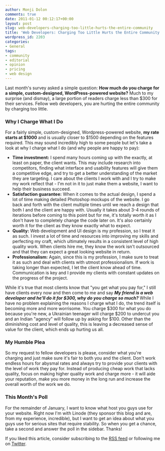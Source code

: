 ```yaml
---
author: Monji Dolon
comments: true
date: 2011-01-12 00:12:17+00:00
layout: post
slug: web-developers-charging-too-little-hurts-the-entire-community
title: 'Web Developers: Charging Too Little Hurts the Entire Community'
wordpress_id: 2203
categories:
- General
tags:
- community
- editorial
- opinion
- pricing
- web design
---
```


Last month's survey asked a simple question: **How much do you charge for a simple, custom-designed, WordPress-powered website?**  Much to my surprise (and dismay), a large portion of readers charge less than $300 for their services.  Fellow web developers, you are hurting the entire community by charging too little.

### Why I Charge What I Do

For a fairly simple, custom-designed, Wordpress-powered website, **my rate starts at $1000** and is usually closer to $1500 depending on the features required.  This may sound incredibly high to some people but let's take a look at why I charge what I do (and why people are happy to pay):

  * **Time investment:** I spend many hours coming up with the exactly, at least on paper, the client wants.  This may include research into competitors, finding what interface and usability features will give them a competitive edge, and try to get a better understanding of the market they are targeting.  I care about the clients I work with and I try to make my work reflect that - I'm not in it to just make them a website, I want to help their business succeed.
  * **Satisfaction guarantee:** When it comes to the actual design, I spend a lot of time making detailed Photoshop mockups of the website.  I go back and forth with the client multiple times until we reach a design that both I and the client are happy with.  Usually it takes about 3-4 rounds of iterations before coming to this point but for me, it's totally worth it as I don't have to completely change the code later on.  It's also certainly worth it for the client as they know exactly what to expect.
  * **Quality:** Web development and UI design is my profession, so I treat it as such.  I invest a lot of time and resources into improving my skills and perfecting my craft, which ultimately results in a consistent level of high quality work.  When clients hire me, they know the work isn't outsourced and that they can expect a great looking website in return.
  * **Professionalism:** Again, since this is my profession, I make sure to treat it as such and deal with clients with utmost professionalism.  If work is taking longer than expected, I let the client know ahead of time.  Communication is key and I provide my clients with constant updates on the progress of the project.

While it's true that most clients know that "you get what you pay for," I still have clients every now and then come to me and say **_My friend is a web developer and he'll do it for $300, why do you charge so much?_**  While I have no problem explaining the reasons I charge what I do, the trend itself is becoming more and more worrisome.  You charge $300 for what you do because you're new, a Ukrainian teenager will charge $200 to undercut you and an Indian "agency" will follow up by asking for $100.  Other than the diminishing cost and level of quality, this is leaving a decreased sense of value for the client, which ends up hurting us all.

### My Humble Plea

So my request to fellow developers is please, consider what you're charging and just make sure it's fair to both you and the client.  Don't work endless hours for abysmal rates and always try to provide your clients with the level of work they pay for.  Instead of producing cheap work that lacks quality, focus on making higher quality work and charge more - it will aide your reputation, make you more money in the long run and increase the overall worth of the work we do.

### This Month's Poll

For the remainder of January, I want to know what host you guys use for your website.  Right now I'm with Linode (they sponsor this blog and are, from my experience, incredible), but I want to get an idea about what you guys use for serious sites that require stability.  So when you get a chance, take a second and answer the poll in the sidebar.  Thanks!

If you liked this article, consider subscribing to the [RSS feed](http://feeds.feedburner.com/devgrow) or following me on [Twitter](http://twitter.com/ThinkDevGrow).